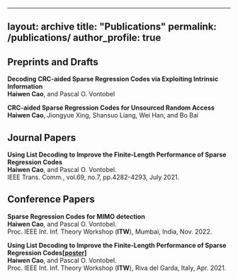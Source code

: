 <!-- --- -->
<!-- layout: archive -->
<!-- title: "Publications" -->
<!-- permalink: /publications/ -->
<!-- author_profile: true -->
<!-- --- -->

<!-- {% if author.googlescholar %} -->
  <!-- You can also find my articles on <u><a href="{{author.googlescholar}}">my Google Scholar profile</a>.</u> -->
<!-- {% endif %} -->

<!-- {% include base_path %} -->

<!-- {% for post in site.publications reversed %} -->
  <!-- {% include archive-single.html %} -->
<!-- {% endfor %} -->



 ---
layout: archive
title: "Publications"
permalink: /publications/
author_profile: true
---

## Preprints and Drafts
<b>Decoding CRC-aided Sparse Regression Codes via Exploiting Intrinsic Information
</b><br><b>Haiwen Cao</b>, and Pascal O. Vontobel<br>

<b>CRC-aided Sparse Regression Codes for Unsourced Random Access
</b><br><b>Haiwen Cao</b>, Jiongyue Xing, Shansuo Liang, Wei Han, and Bo Bai<br>



## Journal Papers
<b>Using List Decoding to Improve the Finite-Length Performance of Sparse Regression Codes
</b><br> <b>Haiwen Cao</b>, and Pascal O. Vontobel. <br>
IEEE Trans. Comm., vol.69, no.7, pp.4282-4293, July 2021. 


## Conference Papers
<b>Sparse Regression Codes for MIMO detection
</b><br> <b>Haiwen Cao</b>, and Pascal O. Vontobel. <br>
Proc. IEEE Int. Inf. Theory Workshop (**ITW**), Mumbai, India, Nov. 2022.

<b>Using List Decoding to Improve the Finite-Length Performance of Sparse Regression Codes[[poster]](https://caohaiwen.github.io/files/Poster_CSCIT2021.pdf)
</b><br> <b>Haiwen Cao</b>, and Pascal O. Vontobel.  <br>
Proc. IEEE Int. Inf. Theory Workshop (**ITW**), Riva del Garda, Italy, Apr. 2021.

